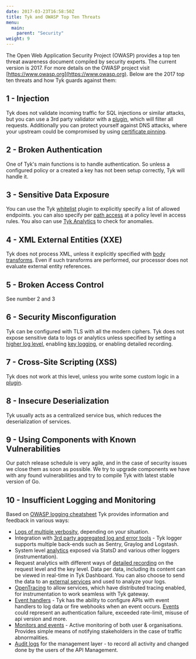 ```yaml
---
date: 2017-03-23T16:58:50Z
title: Tyk and OWASP Top Ten Threats
menu:
  main:
    parent: "Security"
weight: 9 
---
```


The Open Web Application Security Project (OWASP) provides a top ten threat awareness document compiled by security experts. The current version is 2017. For more details on the OWASP project visit [https://www.owasp.org](https://www.owasp.org). Below are the 2017 top ten threats and how Tyk guards against them:

## 1 - Injection

Tyk does not validate incoming traffic for SQL injections or similar attacks, but you can use a 3rd party validator with a [plugin](https://tyk.io/docs/customise-tyk/plugins/), which will filter all requests. Additionally you can protect yourself against DNS attacks, where your upstream could be compromised by using [certificate pinning](https://tyk.io/docs/security/certificate-pinning/).

## 2 - Broken Authentication

One of Tyk's main functions is to handle authentication. So unless a configured policy or a created a key has not been setup correctly, Tyk will handle it.

## 3 - Sensitive Data Exposure

You can use the Tyk [whitelist](https://tyk.io/docs/transform-traffic/endpoint-designer/#whitelist) plugin to explicitly specify a list of allowed endpoints. you can also specify per [path access](https://tyk.io/docs/security/security-policies/secure-apis-method-path/) at a policy level in access rules. You also can use [Tyk Analytics](https://tyk.io/docs/analyse/redis-mongodb-sizing/#a-name-analytics-a-analytics) to check for anomalies.

## 4 - XML External Entities (XXE)

Tyk does not process XML, unless it explicitly specified with [body transforms](https://tyk.io/docs/transform-traffic/endpoint-designer/#body-transform). Even if such transforms are performed, our processor does not evaluate external entity references.

## 5 - Broken Access Control

See number 2 and 3

## 6 - Security Misconfiguration

Tyk can be configured with TLS with all the modern ciphers. Tyk does not expose sensitive data to logs or analytics unless specified by setting a [higher log level](https://tyk.io/docs/log-data/), enabling [key logging](https://tyk.io/docs/configure/tyk-gateway-configuration-options/#a-name-enable-key-logging-a-enable-key-logging), or enabling detailed recording.

## 7 - Cross-Site Scripting (XSS)

Tyk does not work at this level, unless you write some custom logic in a [plugin](/customise-tyk/plugins/).

## 8 - Insecure Deserialization

Tyk usually acts as a centralized service bus, which reduces the deserialization of services.

## 9 - Using Components with Known Vulnerabilities

Our patch release schedule is very agile, and in the case of security issues we close them as soon as possible. We try to upgrade components we have with any found vulnerabilities and try to compile Tyk with latest stable version of Go.

## 10 - Insufficient Logging and Monitoring

Based on [OWASP logging cheatsheet](https://cheatsheetseries.owasp.org/cheatsheets/Logging_Cheat_Sheet.html) Tyk provides information and feedback in various ways: 
- [Logs of multiple verbosity](/advanced-configuration/log-data/), depending on your situation.
- Integration with [3rd party aggregated log and error tools](/advanced-configuration/log-data/#integration-with-3rd-party-aggregated-log-and-error-tools) - Tyk logger supports multiple back-ends such as Sentry, Graylog and Logstash.
- System level [analytics](/basic-config-and-security/report-monitor-trigger-events/instrumentation/) exposed via StatsD and various other loggers (instrumentation). 
- Request analytics with different ways of [detailed recording](/analytics-and-reporting/useful-debug-modes/) on the request level and the key level. Data per data, including its content can be viewed in real-time in Tyk Dashboard. You can also choose to send the data to an [external services](/tyk-configuration-reference/tyk-pump-configuration/tyk-pump-configuration/#supported-backends) and used to analyze your logs.
- [OpenTracing](/advanced-configuration/opentracing/) to allow services, which have distributed tracing enabled, for instrumentation to work seamless with Tyk gateway. 
- [Event handlers](/basic-config-and-security/report-monitor-trigger-events/) - Tyk has the ability to configure APIs with event handlers to log data or fire webhooks when an event occurs. [Events](/basic-config-and-security/report-monitor-trigger-events/event-types/) could represent an authentication failure, exceeded rate-limit, misuse of api version and more.
- [Monitors and events](/basic-config-and-security/report-monitor-trigger-events/monitors/) - Active monitoring of both user & organisations. Provides simple means of notifying stakeholders in the case of traffic abnormalities.
- [Audit logs](/release-notes/version-2.8/#dashboard-audit-log-improvements) for the management layer - to record all activity and changed done by the users of the API Management.
